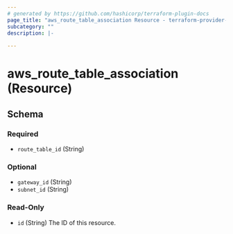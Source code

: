 ```yaml
---
# generated by https://github.com/hashicorp/terraform-plugin-docs
page_title: "aws_route_table_association Resource - terraform-provider-aws"
subcategory: ""
description: |-
  
---
```


# aws_route_table_association (Resource)





<!-- schema generated by tfplugindocs -->
## Schema

### Required

- `route_table_id` (String)

### Optional

- `gateway_id` (String)
- `subnet_id` (String)

### Read-Only

- `id` (String) The ID of this resource.

